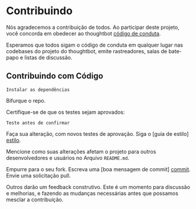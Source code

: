 # Contribuindo

Nós agradecemos a contribuição de todos.
Ao participar deste projeto,
você concorda em obedecer ao thoughtbot [código de conduta].

[código de conduta]: https://thoughtbot.com/open-source-code-of-conduct

Esperamos que todos sigam o código de conduta
em qualquer lugar nas codebases do projeto do thoughtbot,
emite rastreadores, salas de bate-papo e listas de discussão.

## Contribuindo com Código

    Instalar as dependências

Bifurque o repo.

Certifique-se de que os testes sejam aprovados:

    Teste antes de confirmar

Faça sua alteração, com novos testes de aprovação. Siga o [guia de estilo] [estilo].

[estilo]: https://github.com/thoughtbot/guides/tree/master/style

Mencione como suas alterações afetam o projeto para outros desenvolvedores e usuários no
Arquivo `README.md`.

Empurre para o seu fork. Escreva uma [boa mensagem de commit] [commit]. Envie uma solicitação pull.

[commit]: http://tbaggery.com/2008/04/19/a-note-about-git-commit-messages.html

Outros darão um feedback construtivo.
Este é um momento para discussão e melhorias,
e fazendo as mudanças necessárias antes que possamos
mesclar a contribuição.
